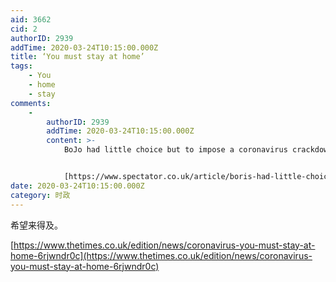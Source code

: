 ```yaml
---
aid: 3662
cid: 2
authorID: 2939
addTime: 2020-03-24T10:15:00.000Z
title: ‘You must stay at home’
tags:
    - You
    - home
    - stay
comments:
    -
        authorID: 2939
        addTime: 2020-03-24T10:15:00.000Z
        content: >-
            BoJo had little choice but to impose a coronavirus crackdown


            [https://www.spectator.co.uk/article/boris-had-little-choice-but-to-impose-a-coronavirus-crackdown](https://www.spectator.co.uk/article/boris-had-little-choice-but-to-impose-a-coronavirus-crackdown)
date: 2020-03-24T10:15:00.000Z
category: 时政
---
```


希望来得及。

[https://www.thetimes.co.uk/edition/news/coronavirus-you-must-stay-at-home-6rjwndr0c](https://www.thetimes.co.uk/edition/news/coronavirus-you-must-stay-at-home-6rjwndr0c)
